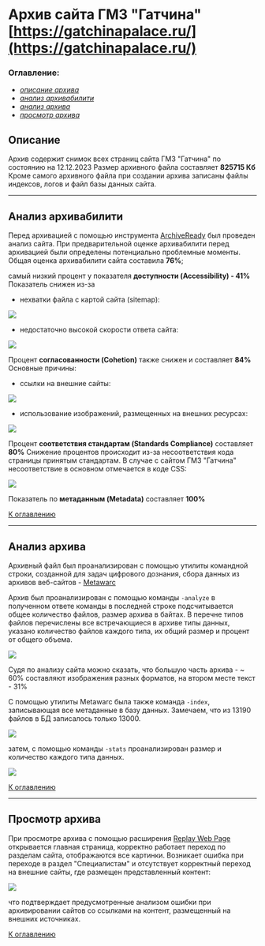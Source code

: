 # Архив сайта ГМЗ "Гатчина" [https://gatchinapalace.ru/](https://gatchinapalace.ru/)

### Оглавление:

- [*описание архива*](#описание) 
- [*анализ архивабилити*](#анализ-архивабилити) 
- [*анализ архива*](#анализ-архива)
- [*просмотр архива*](#просмотр-архива)

## Описание
Архив содержит снимок всех страниц сайта ГМЗ "Гатчина" по состоянию на 12.12.2023
Размер архивного файла составляет **825715 Кб**
Кроме самого архивного файла при создании архива записаны файлы индексов, логов и файл базы данных сайта.
___
## Анализ архивабилити
Перед архивацией с помощью инструмента [ArchiveReady](https://archiveready.com/) был проведен анализ сайта.
При предварительной оценке архивабилити перед архивацией были определены потенциально проблемные моменты. 
Общая оценка архивабилити сайта составила **76%**; 

самый низкий процент у показателя **доступности (Accessibility) - 41%**
Показатель снижен из-за 
    
- нехватки файла с картой сайта (sitemap):

<img src="C:\Users\Aleksandra\Documents\GitHub\MuseumWebArchive\gatchinapalace.ru\images\Gatchina_sitemap.jpg"/>

- недостаточно высокой скорости ответа сайта:

<img src="C:\Users\Aleksandra\Documents\GitHub\MuseumWebArchive\gatchinapalace.ru\images\Gatchina_ response.jpg"/>

Процент **согласованности (Cohetion)** также снижен и составляет **84%**
Основные причины:

- ссылки на внешние сайты:

<img src="C:\Users\Aleksandra\Documents\GitHub\MuseumWebArchive\gatchinapalace.ru\images\AR_remote_sites.jpg"/>

- использование изображений, размещенных на внешних ресурсах:

<img src="C:\Users\Aleksandra\Documents\GitHub\MuseumWebArchive\gatchinapalace.ru\images\AR remote_images.jpg"/> 

Процент **соответствия стандартам (Standards Compliance)** составляет **80%**
Снижение процентов происходит из-за несоответствия кода страницы принятым стандартам. 
В случае с сайтом ГМЗ "Гатчина" несоответствие в основном отмечается в коде CSS:

<img src="C:\Users\Aleksandra\Documents\GitHub\MuseumWebArchive\gatchinapalace.ru\images\Archiveready Gatchina HTML+CSS.jpg"/>

Показатель по **метаданным (Metadata)** составляет **100%**

[К оглавлению](#оглавление)
___
## Анализ архива

Архивный файл был проанализирован с помощью утилиты командной строки, созданной 
для задач цифрового дознания, сбора данных из архивов веб-сайтов - [Metawarc](https://github.com/datacoon/metawarc)

Архив был проанализирован с помощью команды `-analyze`
в полученном ответе команды в последней строке подсчитывается общее количество файлов, 
размер архива в байтах. В перечне типов файлов перечислены все встречающиеся в архиве типы данных, 
указано количество файлов каждого типа, их общий размер и процент от общего объема.

<img src="C:\Users\Aleksandra\Documents\GitHub\MuseumWebArchive\gatchinapalace.ru\images\CWindowssystem32cmd.exe.jpg"/>

Судя по анализу сайта можно сказать, что большую часть архива - ~ 60% составляют изображения разных форматов, 
на втором месте текст - 31%

С помощью утилиты Metawarc была также команда `-index`, записывающая все метаданные в базу данных. Замечаем, что из 13190 файлов в БД записалось только 13000.

<img src="C:\Users\Aleksandra\Documents\GitHub\MuseumWebArchive\gatchinapalace.ru\images\CWindowssystem32cmd.exe_index1.jpg"/>

затем, с помощью команды `-stats` проанализирован размер и количество каждого типа данных.

<img src="C:\Users\Aleksandra\Documents\GitHub\MuseumWebArchive\gatchinapalace.ru\images\CWindowssystem32cmd.exe_stats.jpg"/>

[К оглавлению](#оглавление)
___
## Просмотр архива

При просмотре архива с помощью расширения [Replay Web Page](https://replayweb.page/) открывается главная страница, 
корректно работает переход по разделам сайта, отображаются все картинки.
Возникает ошибка при переходе в раздел "Специалистам" и отсутствует корректный переход на внешние сайты, где размещен
представленный контент:

<img src="C:\Users\Aleksandra\Documents\GitHub\MuseumWebArchive\gatchinapalace.ru\images\RWP_Missing.jpg"/>

что подтверждает предусмотренные анализом ошибки при архивировании сайтов со ссылками на контент, размещенный на внешних источниках.

[К оглавлению](#оглавление)